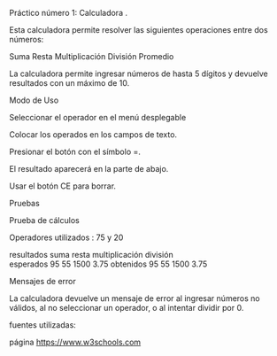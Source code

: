 Práctico número 1: Calculadora .


Esta calculadora permite resolver las siguientes operaciones entre dos números:

Suma
Resta
Multiplicación
División
Promedio

La calculadora permite ingresar números de hasta 5 dígitos y devuelve resultados con un máximo de 10.

Modo de Uso

Seleccionar el operador en el menú desplegable

Colocar los operados en los campos de texto.

Presionar el botón con el símbolo =.

El resultado aparecerá en la parte de abajo.

Usar el botón CE para borrar.

Pruebas

Prueba de cálculos

Operadores utilizados : 75 y 20

resultados	suma	resta	multiplicación	división	
esperados	95		55          1500        3.75
obtenidos	95	    55          1500        3.75



Mensajes de error

La calculadora devuelve un mensaje de error al ingresar números no válidos, al no seleccionar un operador, o al intentar dividir por 0.


fuentes utilizadas:

 página https://www.w3schools.com